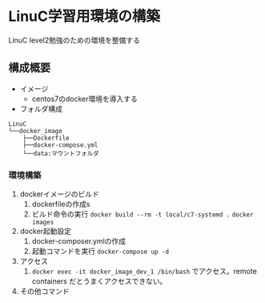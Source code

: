 # LinuC学習用環境の構築

LinuC level2勉強のための環境を整備する

## 構成概要

- イメージ
  - centos7のdocker環境を導入する
- フォルダ構成

``` dir
LinuC
└──docker_image
    ├──Dockerfile
    ├──docker-compose.yml
    └──data:マウントフォルダ
```

### 環境構築

1. dockerイメージのビルド
   1. dockerfileの作成s
   2. ビルド命令の実行
      `docker build --rm -t local/c7-systemd .`
      `docker images`
2. docker起動設定
   1. docker-composer.ymlの作成
   2. 起動コマンドを実行
      `docker-compose up -d`
3. アクセス
   1. `docker exec -it docker_image_dev_1 /bin/bash`
      でアクセス。remote containers だとうまくアクセスできない。
4. その他コマンド
